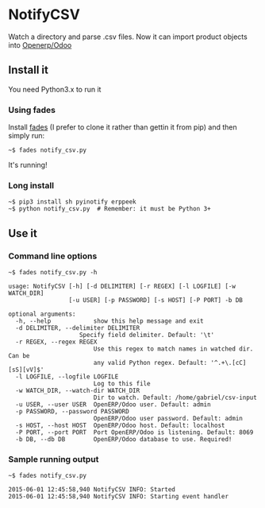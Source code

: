 NotifyCSV
=========

Watch a directory and parse .csv files. Now it can import product objects into [Openerp/Odoo](https://github.com/odoo/odoo)


Install it
----------

You need Python3.x to run it 

### Using fades

Install [fades](https://github.com/PyAr/fades) (I prefer to clone it rather than gettin it from pip) and then simply run:

    ~$ fades notify_csv.py

It's running!

### Long install 

    ~$ pip3 install sh pyinotify erppeek
    ~$ python notify_csv.py  # Remember: it must be Python 3+


Use it 
------

### Command line options

    ~$ fades notify_csv.py -h

    usage: NotifyCSV [-h] [-d DELIMITER] [-r REGEX] [-l LOGFILE] [-w WATCH_DIR]
                     [-u USER] [-p PASSWORD] [-s HOST] [-P PORT] -b DB

    optional arguments:
      -h, --help            show this help message and exit
      -d DELIMITER, --delimiter DELIMITER
                        Specify field delimiter. Default: '\t'
      -r REGEX, --regex REGEX
                            Use this regex to match names in watched dir. Can be
                            any valid Python regex. Default: '^.+\.[cC][sS][vV]$'
      -l LOGFILE, --logfile LOGFILE
                            Log to this file
      -w WATCH_DIR, --watch-dir WATCH_DIR
                            Dir to watch. Default: /home/gabriel/csv-input
      -u USER, --user USER  OpenERP/Odoo user. Default: admin
      -p PASSWORD, --password PASSWORD
                            OpenERP/Odoo user password. Default: admin
      -s HOST, --host HOST  OpenERP/Odoo host. Default: localhost
      -P PORT, --port PORT  Port OpenERP/Odoo is listening. Default: 8069
      -b DB, --db DB        OpenERP/Odoo database to use. Required!

### Sample running output

    ~$ fades notify_csv.py 

    2015-06-01 12:45:58,940 NotifyCSV INFO: Started
    2015-06-01 12:45:58,940 NotifyCSV INFO: Starting event handler
